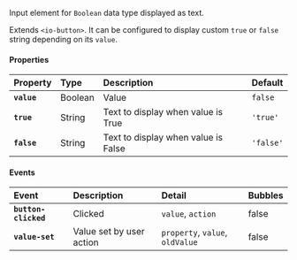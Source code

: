 Input element for `Boolean` data type displayed as text.

<io-element-demo element="io-boolean" properties='{"value": true, "true": "true", "false": "false"}'></io-element-demo>

Extends `<io-button>`. It can be configured to display custom `true` or `false` string depending on its `value`.

#### Properties ####

| Property | Type | Description | Default |
|:---------|:-----|:------------|:--------|
| **`value`** | Boolean | Value                               | `false`   |
| **`true`**  | String  | Text to display when value is True  | `'true'`  |
| **`false`** | String  | Text to display when value is False | `'false'` |

#### Events ####

| Event | Description | Detail | Bubbles |
|:------|:------------|:-------|:--------|
| **`button-clicked`** | Clicked | `value`, `action` | false |
| **`value-set`** | Value set by user action | `property`, `value`, `oldValue` | false |
